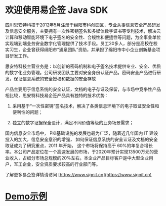 # 欢迎使用易企签 Java SDK

四川思安特科技于2012年5月注册于绵阳市科创园区，专业从事信息安全产品研发及信息安全服务，主要拥有一次性密钥签名和多媒体数字证书等专利技术，解决云计算和移动智能环境下电子签名的安全性、合规性和便捷性等问题，为企事业单位实现端到端业务安全数字化管理提供了技术手段。员工20多人，部分是高校在校实习生，企业曾获得绵阳市“涌泉团队”资助，并承担了绵阳市中小企业创新基金项目研发工作。

思安特科技主营业务是：以创新的密码机制和电子签名技术提供专业、安全、优质的数字化业务管理。公司研发团队主要对安全身份认证产品，密码安全产品进行研发，保证信息系统的安全授权和数据的安全存放

产品主要用于信息系统的安全认证，文档的电子存证及保留，与市场中竞争性产品相比较，思安特科技易企签产品具有独特的技术优势：

1.	采用基于“一次性密钥”签名技术，解决了各类信息环境下的电子取证安全性和便利性的问题；

2.	独立的数字证据保全设计，满足不同价值等级的业务场景需求；

国内信息安全市场中， PKI基础设施的发展也最为广泛，随着近几年国内 IT 建设投入的加大，信息安全意识的增强， 如何保证信息系统的安全认证及文档的安全取证成为了研究重点，2011 年开始， 这个市场将保持高于 60%的年复合增长率。本公司产品定位在一个高速发展的市场，于2020年预计实现13500万元的营业收入，占细分市场总规模的20%左右。本企业产品目标客户是中大型企业用户，军工企业，安全资质要求较高的行业部门等。

了解更多易企签详情请访问  [https://www.signit.cn](https://www.signit.cn)

# [Demo示例](https://github.com/signit-wesign/java-sdk-sample)





